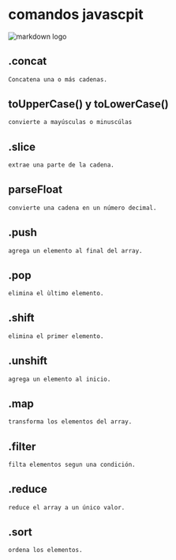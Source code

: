 # comandos javascpit

![markdown logo](https://lenguajejs.com/assets/covers/javascript.avif)

## .concat
```sh
Concatena una o más cadenas.
```
## toUpperCase() y toLowerCase()
```sh
convierte a mayúsculas o minuscúlas
```

## .slice
```sh
extrae una parte de la cadena.
```
## parseFloat
```sh
convierte una cadena en un número decimal.
```
## .push
```sh
agrega un elemento al final del array.
```
## .pop
```sh
elimina el ùltimo elemento.
```
## .shift
```sh
elimina el primer elemento.
```

## .unshift
```sh
agrega un elemento al inicio.
```
## .map
```sh
transforma los elementos del array.
```

## .filter
```sh
filta elementos segun una condición.
```

## .reduce
```sh
reduce el array a un único valor.
```
## .sort
```sh
ordena los elementos.
```

